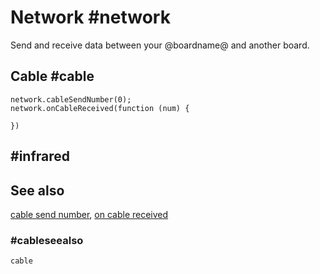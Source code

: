 # Network #network

Send and receive data between your @boardname@ and another board.

## Cable #cable

```cards
network.cableSendNumber(0);
network.onCableReceived(function (num) {
	
})
```

## #infrared

## See also

[cable send number](/reference/network/cable-send-number),
[on cable received](/reference/network/on-cable-received)

### #cableseealso

```package
cable
```
